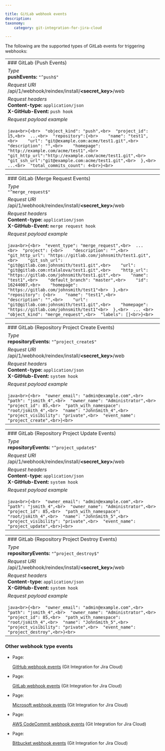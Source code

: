 ```yaml
---

title: GitLab webhook events
description:
taxonomy:
    category: git-integration-for-jira-cloud

---
```


The following are the supported types of GitLab events for triggering webhooks:

|     |
| --- |
| ### GitLab (Push Events) |
| _Type_  <br>**pushEvents:** `"^push$"` |
| _Request URI_  <br>/api/1/webhook/reindex/install/**<secret\_key>**/web |
| _Request headers_  <br>**Content-type:** `application/json`  <br>**X-GitHub-Event:** `push hook` |
| _Request payload example_<br><br>```java<br>{<br>  "object_kind": "push",<br>  "project_id": 15,<br>  ...<br>  "repository":{<br>    "name": "test1",<br>    "url": "git@example.com:acme/test1.git",<br>    "description": "",<br>    "homepage": "http://example.com/acme/test1",<br>    "git_http_url":"http://example.com/acme/test1.git",<br>    "git_ssh_url":"git@example.com:acme/test1.git",<br>  },<br>  ...<br>  "total_commits_count": 4<br>}<br>``` |

|     |
| --- |
| ### GitLab (Merge Request Events) |
| _Type_  <br>`"^merge_request$"` |
| _Request URI_  <br>/api/1/webhook/reindex/install/**<secret\_key>**/web |
| _Request headers_  <br>**Content-type:** `application/json`  <br>**X-GitHub-Event:** `merge request hook` |
| _Request payload example_<br><br>```java<br>{<br>  "event_type": "merge_request",<br>  ...  <br>  "project": {<br>    "description": "",<br>    "git_http_url": "https://gitlab.com/johnsmith/test1.git",<br>    "git_ssh_url": "git@gitlab.com:johnsmith/test1.git",<br>    "url": "git@gitlab.com:ntalalova/test1.git",<br>    "http_url": "https://gitlab.com/johnsmith/test1.git",<br>    "name": "test1",<br>    "default_branch": "master",<br>    "id": 16244007,<br>    "homepage": "https://gitlab.com/johnsmith/test1"<br>  },<br>  "repository": {<br>    "name": "test1",<br>    "description": "",<br>    "url": "git@gitlab.com:johnsmith/test1.git",<br>    "homepage": "https://gitlab.com/johnsmith/test1"<br>  },<br>  ... <br>  "object_kind": "merge_request",<br>  "labels": []<br>}<br>``` |

|     |
| --- |
| ### GitLab (Repository Project Create Events) |
| _Type_  <br>**repositoryEvents:** `"^project_create$"` |
| _Request URI_  <br>/api/1/webhook/reindex/install/**<secret\_key>**/web |
| _Request headers_  <br>**Content-type:** `application/json`  <br>**X-GitHub-Event:** `system hook` |
| _Request payload example_<br><br>```java<br>{<br>  "owner_email": "admin@example.com",<br>  "path": "jsmith_4",<br>  "owner_name": "Administrator",<br>  "project_id": 85,<br>  "path_with_namespace": "root/jsmith_4",<br>  "name": "JohnSmith_4",<br>  "project_visibility": "private",<br>  "event_name": "project_create",<br>}<br>``` |

|     |
| --- |
| ### GitLab (Repository Project Update Events) |
| _Type_  <br>**repositoryEvents:** `"^project_update$"` |
| _Request URI_  <br>/api/1/webhook/reindex/install/**<secret\_key>**/web |
| _Request headers_  <br>**Content-type:** `application/json`  <br>**X-GitHub-Event:** `system hook` |
| _Request payload example_<br><br>```java<br>{<br>  "owner_email": "admin@example.com",<br>  "path": "jsmith_4",<br>  "owner_name": "Administrator",<br>  "project_id": 85,<br>  "path_with_namespace": "root/jsmith_4",<br>  "name": "JohnSmith_5",<br>  "project_visibility": "private",<br>  "event_name": "project_update",<br>}<br>``` |

|     |
| --- |
| ### GitLab (Repository Project Destroy Events) |
| _Type_  <br>**repositoryEvents:** `"^project_destroy$"` |
| _Request URI_  <br>/api/1/webhook/reindex/install/**<secret\_key>**/web |
| _Request headers_  <br>**Content-type:** `application/json`  <br>**X-GitHub-Event:** `system hook` |
| _Request payload example_<br><br>```java<br>{<br>  "owner_email": "admin@example.com",<br>  "path": "jsmith_4",<br>  "owner_name": "Administrator",<br>  "project_id": 85,<br>  "path_with_namespace": "root/jsmith_4",<br>  "name": "JohnSmith_5",<br>  "project_visibility": "private",<br>  "event_name": "project_destroy",<br>}<br>``` |

### Other webhook type events

*   Page:

    [GitHub webhook events](/wiki/spaces/GITCLOUD/pages/1921482779/GitHub+webhook+events) (Git Integration for Jira Cloud)

*   Page:

    [GitLab webhook events](/wiki/spaces/GITCLOUD/pages/1922465801/GitLab+webhook+events) (Git Integration for Jira Cloud)

*   Page:

    [Microsoft webhook events](/wiki/spaces/GITCLOUD/pages/1921876015/Microsoft+webhook+events) (Git Integration for Jira Cloud)

*   Page:

    [AWS CodeCommit webhook events](/wiki/spaces/GITCLOUD/pages/1922203671/AWS+CodeCommit+webhook+events) (Git Integration for Jira Cloud)

*   Page:

    [Bitbucket webhook events](/wiki/spaces/GITCLOUD/pages/1921548328/Bitbucket+webhook+events) (Git Integration for Jira Cloud)
